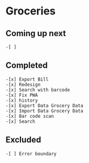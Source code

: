 # Groceries

## Coming up next
    -[ ] 

## Completed
    -[x] Export Bill
    -[x] Redesign
    -[x] Search with barcode
    -[x] Fix PWA
    -[x] history
    -[x] Export Data Grocery Data
    -[x] Import Data Grocery Data
    -[x] Bar code scan
    -[x] Search

## Excluded
    -[ ] Error boundary
